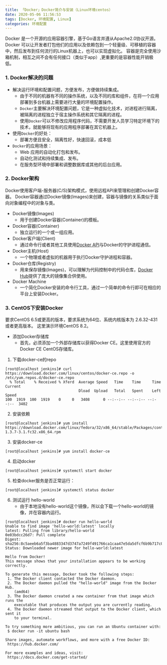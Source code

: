 ```yaml
---
title: 「Docker」Docker简介与安装（Linux环境centos）
date: 2020-05-06 11:56:53
tags: [Docker, 环境配置, Linux]
categories: 环境配置
---
```


Docker 是一个开源的应用容器引擎，基于Go语言并遵从Apache2.0协议开源。
Docker 可以让开发者打包他们的应用以及依赖包到一个轻量级、可移植的容器中，然后发布到任何流行的Linux机器上，也可以实现虚拟化。
容器是完全使用沙箱机制，相互之间不会有任何接口（类似于app）,更重要的是容器性能开销极低。<!-- more -->

### 1. Docker解决的问题
* 解决运行环境和配置问题，方便发布，方便做持续集成。
    + 由于不同的机器有不同的操作系统，以及不同的库和组件，在将一个应用部署到多台机器上需要进行大量的环境配置操作。
    + `Docker`主要解决环境配置问题，它是一种虚拟化技术，对进程进行隔离，被隔离的进程独立于宿主操作系统和其它隔离的进程。
    + 使用`Docker`可以不修改应用程序代码，不需要开发人员学习特定环境下的技术，就能够将现有的应用程序部署在其它机器上。
* 使用`Docker`的好处：
    + 部署方便且安全，隔离性好，快速回滚，成本低
* `Docker`的应用场景：
    + Web 应用的自动化打包和发布。
    + 自动化测试和持续集成、发布。
    + 在服务型环境中部署和调整数据库或其他的后台应用。


### 2. Docker架构
Docker使用客户端-服务器(C/S)架构模式，使用远程API来管理和创建Docker容器。
Docker容器通过Docker镜像(Images)来创建，容器与镜像的关系类似于面向对象编程中的对象与类。
* Docker镜像(Images)
    + 用于创建Docker容器(Container)的模板。
* Docker容器(Container)
    + 独立运行的一个或一组应用。
* Docker客户端(Client)
    + 通过命令行或者其他工具使用[Docker API](https://docs.docker.com/reference/api/docker_remote_api)与Docker的守护进程通信。
* Docker主机(Host)
    + 一个物理或者虚拟的机器用于执行Docker守护进程和容器。
* Docker仓库(Registry)
    + 用来保存镜像(Images)，可以理解为代码控制中的代码仓库，[Docker Hub](https://hub.docker.com)提供了庞大的镜像集合供使用。
* Docker Machine
    + 一个简化Docker安装的命令行工具，通过一个简单的命令行即可在相应的平台上安装Docker。


### 3. CentOS下安装Docker
要求CentOS 6.5或更高的版本，要求系统为64位、系统内核版本为 2.6.32-431 或者更高版本。
这里演示环境CentOS 8.2。
* 添加Docker存储库
    + 首先，必须添加一个外部存储库以获得Docker CE。这里使用官方的Docker CE CentOS存储库。

1. 下载docker-ce的repo
``` shell
[root@localhost jenkins]# curl https://download.docker.com/linux/centos/docker-ce.repo -o /etc/yum.repos.d/docker-ce.repo
  % Total    % Received % Xferd  Average Speed   Time    Time     Time  Current
                                 Dload  Upload   Total   Spent    Left  Speed
100  1919  100  1919    0     0   3408      0 --:--:-- --:--:-- --:--:--  3402
```

2. 安装依赖
``` shell
[root@localhost jenkins]# yum install https://download.docker.com/linux/fedora/32/x86_64/stable/Packages/containerd.io-1.3.7-3.1.fc32.x86_64.rpm
```

3. 安装docker-ce
``` shell
[root@localhost jenkins]# yum install docker-ce
```

4. 启动docker
``` shell
[root@localhost jenkins]# systemctl start docker
```

5. 检查docker服务是否正常运行：
``` shell
[root@localhost jenkins]# systemctl status docker
```

6. 测试运行 hello-world
    + 由于本地没有hello-world这个镜像，所以会下载一个hello-world的镜像，并在容器内运行。
``` shell
[root@localhost jenkins]# docker run hello-world
Unable to find image 'hello-world:latest' locally
latest: Pulling from library/hello-world
0e03bdcc26d7: Pull complete 
Digest: sha256:8c5aeeb6a5f3ba4883347d3747a7249f491766ca1caa47e5da5dfcf6b9b717c0
Status: Downloaded newer image for hello-world:latest

Hello from Docker!
This message shows that your installation appears to be working correctly.

To generate this message, Docker took the following steps:
 1. The Docker client contacted the Docker daemon.
 2. The Docker daemon pulled the "hello-world" image from the Docker Hub.
    (amd64)
 3. The Docker daemon created a new container from that image which runs the
    executable that produces the output you are currently reading.
 4. The Docker daemon streamed that output to the Docker client, which sent it
    to your terminal.

To try something more ambitious, you can run an Ubuntu container with:
 $ docker run -it ubuntu bash

Share images, automate workflows, and more with a free Docker ID:
 https://hub.docker.com/

For more examples and ideas, visit:
 https://docs.docker.com/get-started/
```
